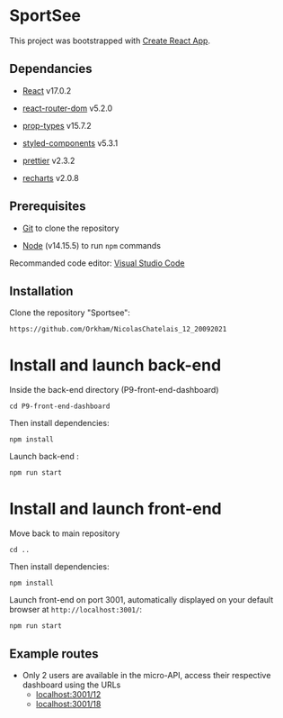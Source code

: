 # SportSee

This project was bootstrapped with [Create React App](https://github.com/facebook/create-react-app).

## Dependancies

- [React](https://reactjs.org/) v17.0.2

- [react-router-dom](https://reactrouter.com/web/guides/quick-start) v5.2.0

- [prop-types](https://www.npmjs.com/package/prop-types) v15.7.2

- [styled-components](https://styled-components.com/) v5.3.1

- [prettier](https://prettier.io/) v2.3.2

- [recharts](https://recharts.org/en-US) v2.0.8

## Prerequisites

- [Git](https://git-scm.com/) to clone the repository

- [Node](https://nodejs.org/en/) (v14.15.5) to run `npm` commands

Recommanded code editor: [Visual Studio Code](https://code.visualstudio.com/)

## Installation

Clone the repository "Sportsee":

`https://github.com/Orkham/NicolasChatelais_12_20092021`

# Install and launch back-end

Inside the back-end directory (P9-front-end-dashboard)

`cd P9-front-end-dashboard`

Then install dependencies:

`npm install`

Launch back-end :

`npm run start`

# Install and launch front-end

Move back to main repository

`cd ..`

Then install dependencies:

`npm install`

Launch front-end on port 3001, automatically displayed on your default browser at `http://localhost:3001/`:

`npm run start`

## Example routes

- Only 2 users are available in the micro-API, access their respective dashboard using the URLs
    - [localhost:3001/12](https://localhost:3001/12)
    - [localhost:3001/18](https://localhost:3001/18)
